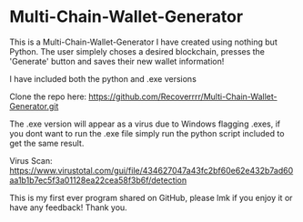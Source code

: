 # Multi-Chain-Wallet-Generator
 This is a Multi-Chain-Wallet-Generator I have created using nothing but Python. The user simplely choses a desired blockchain, presses the 'Generate' button and saves their new wallet information!

I have included both the python and .exe versions

Clone the repo here: https://github.com/Recoverrrr/Multi-Chain-Wallet-Generator.git

The .exe version will appear as a virus due to Windows flagging .exes, if you dont want to run the .exe file simply run the python script included to get the same result.

Virus Scan: https://www.virustotal.com/gui/file/434627047a43fc2bf60e62e432b7ad60aa1b1b7ec5f3a01128ea22cea58f3b6f/detection

This is my first ever program shared on GitHub, please lmk if you enjoy it or have any feedback! Thank you.
